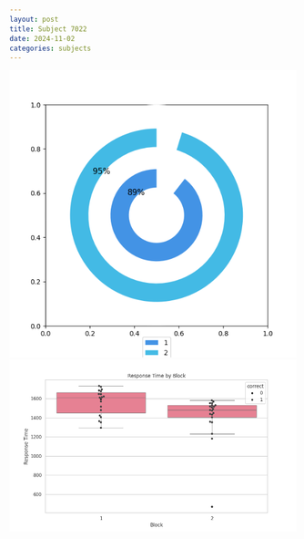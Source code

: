 ```yaml
---
layout: post
title: Subject 7022
date: 2024-11-02
categories: subjects
---
```


![](data/7022/run-4/7022__acc_test.png)
![](data/7022/run-4/7022_rt.png)
